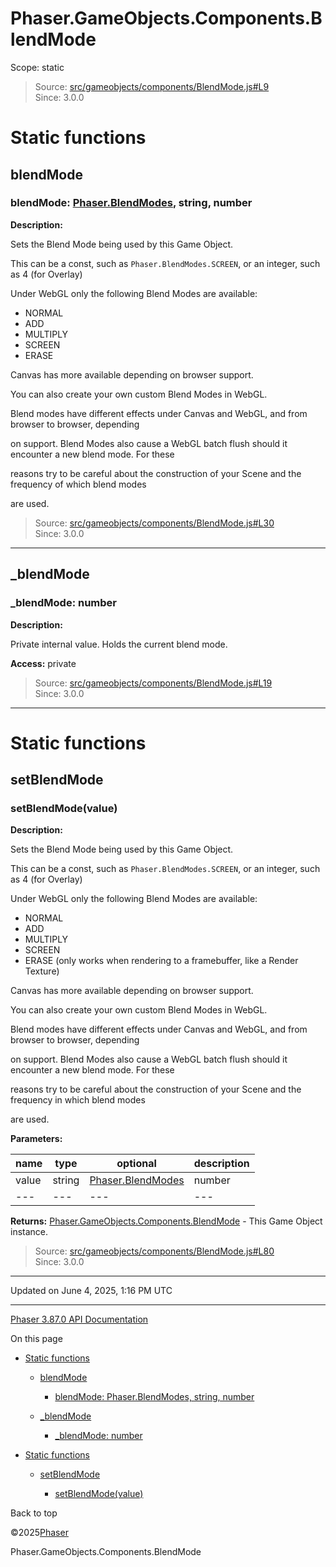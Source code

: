 # Phaser.GameObjects.Components.BlendMode

Scope:
static

> Source: [src/gameobjects/components/BlendMode.js#L9](https://github.com/phaserjs/phaser/blob/v3.87.0/src/gameobjects/components/BlendMode.js#L9)  
> Since: 3.0.0

# Static functions

## blendMode

### blendMode: [Phaser.BlendModes](blendmodes.md), string, number

**Description:**

Sets the Blend Mode being used by this Game Object.

This can be a const, such as `Phaser.BlendModes.SCREEN`, or an integer, such as 4 (for Overlay)

Under WebGL only the following Blend Modes are available:

* NORMAL
* ADD
* MULTIPLY
* SCREEN
* ERASE

Canvas has more available depending on browser support.

You can also create your own custom Blend Modes in WebGL.

Blend modes have different effects under Canvas and WebGL, and from browser to browser, depending

on support. Blend Modes also cause a WebGL batch flush should it encounter a new blend mode. For these

reasons try to be careful about the construction of your Scene and the frequency of which blend modes

are used.

> Source: [src/gameobjects/components/BlendMode.js#L30](https://github.com/phaserjs/phaser/blob/v3.87.0/src/gameobjects/components/BlendMode.js#L30)  
> Since: 3.0.0

---

## \_blendMode

### \_blendMode: number

**Description:**

Private internal value. Holds the current blend mode.

**Access:** private

> Source: [src/gameobjects/components/BlendMode.js#L19](https://github.com/phaserjs/phaser/blob/v3.87.0/src/gameobjects/components/BlendMode.js#L19)  
> Since: 3.0.0

---

# Static functions

## setBlendMode

### <instance> setBlendMode(value)

**Description:**

Sets the Blend Mode being used by this Game Object.

This can be a const, such as `Phaser.BlendModes.SCREEN`, or an integer, such as 4 (for Overlay)

Under WebGL only the following Blend Modes are available:

* NORMAL
* ADD
* MULTIPLY
* SCREEN
* ERASE (only works when rendering to a framebuffer, like a Render Texture)

Canvas has more available depending on browser support.

You can also create your own custom Blend Modes in WebGL.

Blend modes have different effects under Canvas and WebGL, and from browser to browser, depending

on support. Blend Modes also cause a WebGL batch flush should it encounter a new blend mode. For these

reasons try to be careful about the construction of your Scene and the frequency in which blend modes

are used.

**Parameters:**

| name | type | optional | description |
| --- | --- | --- | --- |
| value | string | [Phaser.BlendModes](blendmodes.md) | number | No |
| --- | --- | --- | --- |

**Returns:** [Phaser.GameObjects.Components.BlendMode](gameobjects-components-blendmode.md) - This Game Object instance.

> Source: [src/gameobjects/components/BlendMode.js#L80](https://github.com/phaserjs/phaser/blob/v3.87.0/src/gameobjects/components/BlendMode.js#L80)  
> Since: 3.0.0

---

Updated on June 4, 2025, 1:16 PM UTC

---

[Phaser 3.87.0 API Documentation](../../index.md)

On this page

* [Static functions](#static-functions)

  + [blendMode](#blendmode)

    - [blendMode: Phaser.BlendModes, string, number](#blendmode-phaserblendmodes-string-number)
  + [\_blendMode](#_blendmode)

    - [\_blendMode: number](#_blendmode-number)
* [Static functions](#static-functions-1)

  + [setBlendMode](#setblendmode)

    - [<instance> setBlendMode(value)](#instance-setblendmodevalue)

Back to top

©2025[Phaser](https://docs.phaser.io)



Phaser.GameObjects.Components.BlendMode